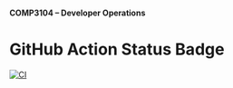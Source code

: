 #### COMP3104 – Developer Operations


# GitHub Action Status Badge
 [![CI](https://github.com/Idrishkaidawala/Comp3104/blob/main/.github/workflow/main.yml/badge.svg)](https://github.com/Idrishkaidawala/Comp3104/blob/main/.github/workflow/main.yml)

